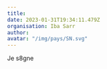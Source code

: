 ```yaml
---
title: 
date: 2023-01-31T19:34:11.479Z
organisation: Iba Sarr
author: 
avatar: "/img/pays/SN.svg"
---
```


Je s8gne